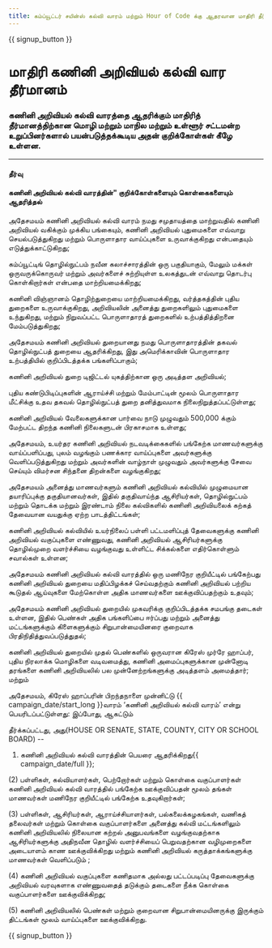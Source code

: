 ```yaml
---
title: கம்ப்யூட்டர் சயின்ஸ் கல்வி வாரம் மற்றும் Hour of Code க்கு ஆதரவான மாதிரி தீர்மானம்
---
```


{{ signup_button }}

# மாதிரி கணினி அறிவியல் கல்வி வார தீர்மானம்

### கணினி அறிவியல் கல்வி வாரத்தை ஆதரிக்கும் மாதிரித் தீர்மானத்திற்கான மொழி மற்றும் மாநில மற்றும் உள்ளூர் சட்டமன்ற உறுப்பினர்களால் பயன்படுத்தக்கூடிய அதன் குறிக்கோள்கள் கீழே உள்ளன.

* * *

#### **தீர்வு**  


#### கணினி அறிவியல் கல்வி வாரத்தின்" குறிக்கோள்களையும் கொள்கைகளையும் ஆதரித்தல்

அதேசமயம் கணினி அறிவியல் கல்வி வாரம் நமது சமுதாயத்தை மாற்றுவதில் கணினி அறிவியல் வகிக்கும் முக்கிய பங்கையும், கணினி அறிவியல் புதுமைகளை எவ்வாறு செயல்படுத்துகிறது மற்றும் பொருளாதார வாய்ப்புகளை உருவாக்குகிறது என்பதையும் எடுத்துக்காட்டுகிறது;

கம்ப்யூட்டிங் தொழில்நுட்பம் நவீன கலாச்சாரத்தின் ஒரு பகுதியாகும், மேலும் மக்கள் ஒருவருக்கொருவர் மற்றும் அவர்களைச் சுற்றியுள்ள உலகத்துடன் எவ்வாறு தொடர்பு கொள்கிறார்கள் என்பதை மாற்றியமைக்கிறது;

கணினி விஞ்ஞானம் தொழிற்துறையை மாற்றியமைக்கிறது, வர்த்தகத்தின் புதிய துறைகளை உருவாக்குகிறது, அறிவியலின் அனைத்து துறைகளிலும் புதுமைகளை உந்துகிறது, மற்றும் நிறுவப்பட்ட பொருளாதாரத் துறைகளில் உற்பத்தித்திறனை மேம்படுத்துகிறது;

அதேசமயம் கணினி அறிவியல் துறையானது நமது பொருளாதாரத்தின் தகவல் தொழில்நுட்பத் துறையை ஆதரிக்கிறது, இது அமெரிக்காவின் பொருளாதார உற்பத்தியில் குறிப்பிடத்தக்க பங்களிப்பாகும்;

கணினி அறிவியல் துறை டிஜிட்டல் யுகத்திற்கான ஒரு அடித்தள அறிவியல்;

புதிய கண்டுபிடிப்புகளின் ஆராய்ச்சி மற்றும் மேம்பாட்டின் மூலம் பொருளாதார மீட்சிக்கு உதவ தகவல் தொழில்நுட்பத் துறை தனித்துவமாக நிலைநிறுத்தப்பட்டுள்ளது;

கணினி அறிவியல் வேலைகளுக்கான பார்வை நாடு முழுவதும் 500,000 க்கும் மேற்பட்ட திறந்த கணினி நிலைகளுடன் பிரகாசமாக உள்ளது;

அதேசமயம், உயர்தர கணினி அறிவியல் நடவடிக்கைகளில் பங்கேற்க மாணவர்களுக்கு வாய்ப்பளிப்பது, புலம் வழங்கும் பணக்கார வாய்ப்புகளை அவர்களுக்கு வெளிப்படுத்துகிறது மற்றும் அவர்களின் வாழ்நாள் முழுவதும் அவர்களுக்கு சேவை செய்யும் விமர்சன சிந்தனை திறன்களை வழங்குகிறது;

அதேசமயம் அனைத்து மாணவர்களும் கணினி அறிவியல் கல்வியில் முழுமையான தயாரிப்புக்கு தகுதியானவர்கள், இதில் தகுதிவாய்ந்த ஆசிரியர்கள், தொழில்நுட்பம் மற்றும் தொடக்க மற்றும் இரண்டாம் நிலை கல்விகளில் கணினி அறிவியலைக் கற்கத் தேவையான வயதுக்கு ஏற்ற பாடத்திட்டங்கள்;

கணினி அறிவியல் கல்வியில் உயர்நிலைப் பள்ளி பட்டமளிப்புத் தேவைகளுக்கு கணினி அறிவியல் வகுப்புகளை எண்ணுவது, கணினி அறிவியல் ஆசிரியர்களுக்கு தொழில்முறை வளர்ச்சியை வழங்குவது உள்ளிட்ட சிக்கல்களை எதிர்கொள்ளும் சவால்கள் உள்ளன;

அதேசமயம் கணினி அறிவியல் கல்வி வாரத்தில் ஒரு மணிநேர குறியீட்டில் பங்கேற்பது கணினி அறிவியல் துறையை மதிப்பிழக்கச் செய்வதற்கும் கணினி அறிவியல் பற்றிய கூடுதல் ஆய்வுகளை மேற்கொள்ள அதிக மாணவர்களை ஊக்குவிப்பதற்கும் உதவும்;

அதேசமயம் கணினி அறிவியல் துறையில் முகவரிக்கு குறிப்பிடத்தக்க சமபங்கு தடைகள் உள்ளன, இதில் பெண்கள் அதிக பங்களிப்பை ஈர்ப்பது மற்றும் அனைத்து மட்டங்களுக்கும் கிளைகளுக்கும் சிறுபான்மையினரை குறைவாக பிரதிநிதித்துவப்படுத்துதல்;

கணினி அறிவியல் துறையில் முதல் பெண்களில் ஒருவரான கிரேஸ் முர்ரே ஹாப்பர், புதிய நிரலாக்க மொழிகளை வடிவமைத்து, கணினி அமைப்புகளுக்கான முன்னோடி தரங்களை கணினி அறிவியலில் பல முன்னேற்றங்களுக்கு அடித்தளம் அமைத்தார்; மற்றும்

அதேசமயம், கிரேஸ் ஹாப்பரின் பிறந்தநாளை முன்னிட்டு {{ campaign_date/start_long }}வாரம் ‘கணினி அறிவியல் கல்வி வாரம்’ என்று பெயரிடப்பட்டுள்ளது: இப்போது, ஆகட்டும்<br />

தீர்க்கப்பட்டது, அது(HOUSE OR SENATE, STATE, COUNTY, CITY OR SCHOOL BOARD) -- 

1) கணினி அறிவியல் கல்வி வாரத்தின் பெயரை ஆதரிக்கிறது{{ campaign_date/full }};

(2) பள்ளிகள், கல்வியாளர்கள், பெற்றோர்கள் மற்றும் கொள்கை வகுப்பாளர்கள் கணினி அறிவியல் கல்வி வாரத்தில் பங்கேற்க ஊக்குவிப்பதன் மூலம் தங்கள் மாணவர்கள் மணிநேர குறியீட்டில் பங்கேற்க உதவுகிறார்கள்;

(3) பள்ளிகள், ஆசிரியர்கள், ஆராய்ச்சியாளர்கள், பல்கலைக்கழகங்கள், வணிகத் தலைவர்கள் மற்றும் கொள்கை வகுப்பாளர்களை அனைத்து கல்வி மட்டங்களிலும் கணினி அறிவியலில் நிலையான கற்றல் அனுபவங்களை வழங்குவதற்காக ஆசிரியர்களுக்கு அதிநவீன தொழில் வளர்ச்சியைப் பெறுவதற்கான வழிமுறைகளை அடையாளம் காண ஊக்குவிக்கிறது மற்றும் கணினி அறிவியல் கருத்தாக்கங்களுக்கு மாணவர்கள் வெளிப்படும் ;

(4) கணினி அறிவியல் வகுப்புகளை கணிதமாக அல்லது பட்டப்படிப்பு தேவைகளுக்கு அறிவியல் வரவுகளாக எண்ணுவதைத் தடுக்கும் தடைகளை நீக்க கொள்கை வகுப்பாளர்களை ஊக்குவிக்கிறது;

(5) கணினி அறிவியலில் பெண்கள் மற்றும் குறைவான சிறுபான்மையினருக்கு இருக்கும் திட்டங்கள் மூலம் வாய்ப்புகளை ஊக்குவிக்கிறது.

{{ signup_button }}